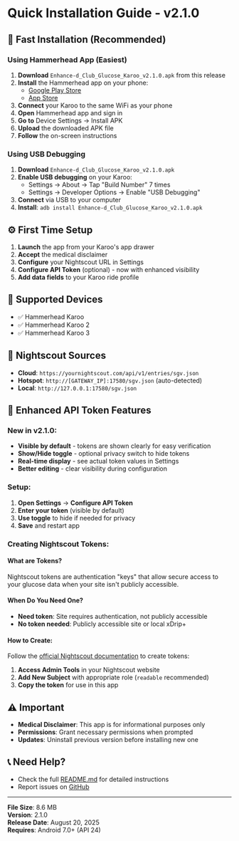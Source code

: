 # Quick Installation Guide - v2.1.0

## 🚀 Fast Installation (Recommended)

### Using Hammerhead App (Easiest)

1. **Download** `Enhance-d_Club_Glucose_Karoo_v2.1.0.apk` from this release
2. **Install** the Hammerhead app on your phone:
   - [Google Play Store](https://play.google.com/store/apps/details?id=io.hammerhead.karoo)
   - [App Store](https://apps.apple.com/us/app/hammerhead-karoo/id1441752191)
3. **Connect** your Karoo to the same WiFi as your phone
4. **Open** Hammerhead app and sign in
5. **Go to** Device Settings → Install APK
6. **Upload** the downloaded APK file
7. **Follow** the on-screen instructions

### Using USB Debugging

1. **Download** `Enhance-d_Club_Glucose_Karoo_v2.1.0.apk`
2. **Enable USB debugging** on your Karoo:
   - Settings → About → Tap "Build Number" 7 times
   - Settings → Developer Options → Enable "USB Debugging"
3. **Connect** via USB to your computer
4. **Install**: `adb install Enhance-d_Club_Glucose_Karoo_v2.1.0.apk`

## ⚙️ First Time Setup

1. **Launch** the app from your Karoo's app drawer
2. **Accept** the medical disclaimer
3. **Configure** your Nightscout URL in Settings
4. **Configure API Token** (optional) - now with enhanced visibility
5. **Add data fields** to your Karoo ride profile

## 📱 Supported Devices

- ✅ Hammerhead Karoo
- ✅ Hammerhead Karoo 2
- ✅ Hammerhead Karoo 3

## 🔗 Nightscout Sources

- **Cloud**: `https://yournightscout.com/api/v1/entries/sgv.json`
- **Hotspot**: `http://[GATEWAY_IP]:17580/sgv.json` (auto-detected)
- **Local**: `http://127.0.0.1:17580/sgv.json`

## 🔐 Enhanced API Token Features

### New in v2.1.0:

- **Visible by default** - tokens are shown clearly for easy verification
- **Show/Hide toggle** - optional privacy switch to hide tokens
- **Real-time display** - see actual token values in Settings
- **Better editing** - clear visibility during configuration

### Setup:

1. **Open Settings** → **Configure API Token**
2. **Enter your token** (visible by default)
3. **Use toggle** to hide if needed for privacy
4. **Save** and restart app

### Creating Nightscout Tokens:

#### **What are Tokens?**

Nightscout tokens are authentication "keys" that allow secure access to your glucose data when your site isn't publicly accessible.

#### **When Do You Need One?**

- **Need token**: Site requires authentication, not publicly accessible
- **No token needed**: Publicly accessible site or local xDrip+

#### **How to Create:**

Follow the [official Nightscout documentation](https://nightscout.github.io/nightscout/admin_tools/) to create tokens:

1. **Access Admin Tools** in your Nightscout website
2. **Add New Subject** with appropriate role (`readable` recommended)
3. **Copy the token** for use in this app

## ⚠️ Important

- **Medical Disclaimer**: This app is for informational purposes only
- **Permissions**: Grant necessary permissions when prompted
- **Updates**: Uninstall previous version before installing new one

## 📞 Need Help?

- Check the full [README.md](../README.md) for detailed instructions
- Report issues on [GitHub](https://github.com/henryaspden/Enhance_d_Club_Glucose_Karoo/issues)

---

**File Size**: 8.6 MB  
**Version**: 2.1.0  
**Release Date**: August 20, 2025  
**Requires**: Android 7.0+ (API 24)
